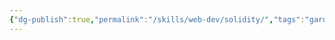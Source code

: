 ```yaml
---
{"dg-publish":true,"permalink":"/skills/web-dev/solidity/","tags":"gardenEntry","dgShowBacklinks":true}
---
```

